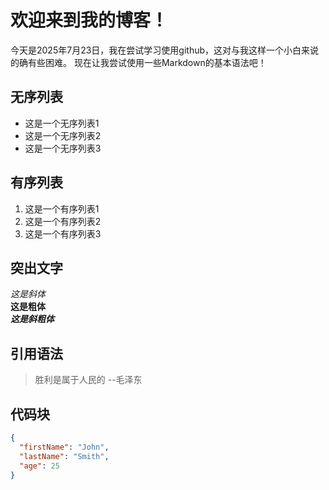 # 欢迎来到我的博客！
今天是2025年7月23日，我在尝试学习使用github，这对与我这样一个小白来说的确有些困难。
现在让我尝试使用一些Markdown的基本语法吧！
## 无序列表
- 这是一个无序列表1
- 这是一个无序列表2
- 这是一个无序列表3
## 有序列表
1. 这是一个有序列表1
2. 这是一个有序列表2
3. 这是一个有序列表3
## 突出文字
*这是斜体*  
**这是粗体**  
***这是斜粗体***
## 引用语法
>胜利是属于人民的 --毛泽东
## 代码块
```json
{
  "firstName": "John",
  "lastName": "Smith",
  "age": 25
}
```
